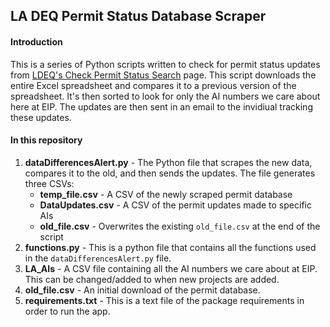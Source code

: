 ## LA DEQ Permit Status Database Scraper

#### Introduction

This is a series of Python scripts written to check for permit status updates from [LDEQ's Check Permit Status Search](https://internet.deq.louisiana.gov/portal/ONLINESERVICES/CHECK-PERMIT-STATUS) page. 
This script downloads the entire Excel spreadsheet and compares it to a previous version of the spreadsheet. It's then sorted to look for only the AI numbers we care about here at EIP. The updates are then sent in an email to the invidiual tracking these updates.

#### In this repository
1. **dataDifferencesAlert.py** - The Python file that scrapes the new data, compares it to the old, and then sends the updates. The file generates three CSVs:
	- **temp_file.csv** - A CSV of the newly scraped permit database
	- **DataUpdates.csv** - A CSV of the permit updates made to specific AIs
	- **old_file.csv** - Overwrites the existing `old_file.csv` at the end of the script
2. **functions.py** - This is a python file that contains all the functions used in the `dataDifferencesAlert.py` file.
3. **LA_AIs** - A CSV file containing all the AI numbers we care about at EIP. This can be changed/added to when new projects are added.
4. **old_file.csv** - An initial download of the permit database.
5. **requirements.txt** - This is a text file of the package requirements in order to run the app.